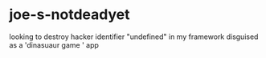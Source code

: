 # joe-s-notdeadyet
looking to destroy hacker identifier "undefined" in my framework disguised as a 'dinasuaur game ' app 
